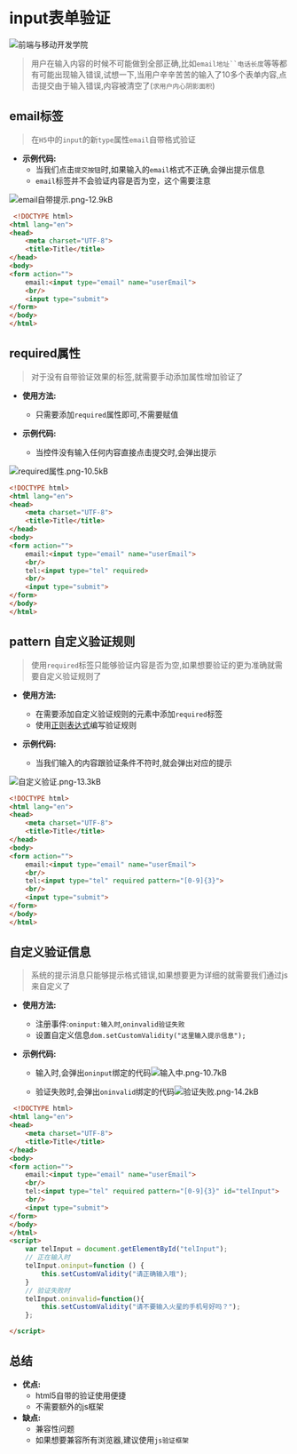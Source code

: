 # input表单验证



![前端与移动开发学院][1]

>用户在输入内容的时候不可能做到全部正确,比如`email地址``电话长度`等等都有可能出现输入错误,试想一下,当用户辛辛苦苦的输入了10多个表单内容,点击提交由于输入错误,内容被清空了(`求用户内心阴影面积`)


## email标签
> 在`H5`中的`input`的新`type`属性`email`自带格式验证

* **示例代码:**
  * 当我们点击`提交按钮`时,如果输入的`email`格式不正确,会弹出提示信息
  * `email`标签并不会验证内容是否为空，这个需要注意

![email自带提示.png-12.9kB][2]

```html
 <!DOCTYPE html>
<html lang="en">
<head>
    <meta charset="UTF-8">
    <title>Title</title>
</head>
<body>
<form action="">
    email:<input type="email" name="userEmail">
    <br/>
    <input type="submit">
</form>
</body>
</html>
```


## required属性
>对于没有自带验证效果的标签,就需要手动添加属性增加验证了

* **使用方法:**
  * 只需要添加`required`属性即可,不需要赋值

* **示例代码:**
  * 当控件没有输入任何内容直接点击提交时,会弹出提示

![required属性.png-10.5kB][3]

```html
<!DOCTYPE html>
<html lang="en">
<head>
    <meta charset="UTF-8">
    <title>Title</title>
</head>
<body>
<form action="">
    email:<input type="email" name="userEmail">
    <br/>
    tel:<input type="tel" required>
    <br/>
    <input type="submit">
</form>
</body>
</html>
```

## pattern 自定义验证规则
> 使用`required`标签只能够验证内容是否为空,如果想要验证的更为准确就需要自定义验证规则了

* **使用方法:**
  * 在需要添加自定义验证规则的元素中添加`required`标签
  * 使用[正则表达式](http://www.w3school.com.cn/jsref/jsref_obj_regexp.asp)编写验证规则

* **示例代码:**
  * 当我们输入的内容跟验证条件不符时,就会弹出对应的提示

![自定义验证.png-13.3kB][4]

```html
<!DOCTYPE html>
<html lang="en">
<head>
    <meta charset="UTF-8">
    <title>Title</title>
</head>
<body>
<form action="">
    email:<input type="email" name="userEmail">
    <br/>
    tel:<input type="tel" required pattern="[0-9]{3}">
    <br/>
    <input type="submit">
</form>
</body>
</html>
```

## 自定义验证信息
> 系统的提示消息只能够提示格式错误,如果想要更为详细的就需要我们通过js来自定义了

* **使用方法:**
  * 注册事件:`oninput:输入时`,`oninvalid验证失败`
  * 设置自定义信息`dom.setCustomValidity("这里输入提示信息");`

* **示例代码:**
  * 输入时,会弹出`oninput`绑定的代码![输入中.png-10.7kB][5]

  * 验证失败时,会弹出`oninvalid`绑定的代码![验证失败.png-14.2kB][6]

```html
 <!DOCTYPE html>
<html lang="en">
<head>
    <meta charset="UTF-8">
    <title>Title</title>
</head>
<body>
<form action="">
    email:<input type="email" name="userEmail">
    <br/>
    tel:<input type="tel" required pattern="[0-9]{3}" id="telInput">
    <br/>
    <input type="submit">
</form>
</body>
</html>
<script>
    var telInput = document.getElementById("telInput");
    // 正在输入时
    telInput.oninput=function () {
        this.setCustomValidity("请正确输入哦");
    }
    // 验证失败时
    telInput.oninvalid=function(){
        this.setCustomValidity("请不要输入火星的手机号好吗？");
    };

</script>
```

## 总结
* **优点:**
   * html5自带的验证使用便捷
   * 不需要额外的js框架
* **缺点:**
   * 兼容性问题
   * 如果想要兼容所有浏览器,建议使用`js验证框架`


[1]: http://static.zybuluo.com/antumuFish/xfnngpb23mze67n7y3y9ir3l/desk.jpg
[2]: http://static.zybuluo.com/antumuFish/4nlnjwkce82mrcak36vnx20h/email%E8%87%AA%E5%B8%A6%E6%8F%90%E7%A4%BA.png
[3]: http://static.zybuluo.com/antumuFish/du0gq3xat03v6k24pec3w7le/required%E5%B1%9E%E6%80%A7.png
[4]: http://static.zybuluo.com/antumuFish/9gi52mpq7ntd40242gzxtrhc/%E8%87%AA%E5%AE%9A%E4%B9%89%E9%AA%8C%E8%AF%81.png
[5]: http://static.zybuluo.com/antumuFish/ozemcez75ej1imvhkoynekxt/%E8%BE%93%E5%85%A5%E4%B8%AD.png
[6]: http://static.zybuluo.com/antumuFish/ub7rvzrf4lgp6ps6xc7cwzic/%E9%AA%8C%E8%AF%81%E5%A4%B1%E8%B4%A5.png



